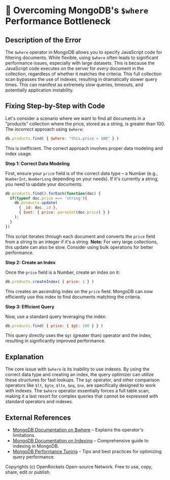 # 🐞 Overcoming MongoDB's `$where` Performance Bottleneck


## Description of the Error

The `$where` operator in MongoDB allows you to specify JavaScript code for filtering documents. While flexible, using `$where` often leads to significant performance issues, especially with large datasets. This is because the JavaScript code executes on the server for *every* document in the collection, regardless of whether it matches the criteria. This full collection scan bypasses the use of indexes, resulting in dramatically slower query times.  This can manifest as extremely slow queries, timeouts, and potentially application instability.

## Fixing Step-by-Step with Code

Let's consider a scenario where we want to find all documents in a "products" collection where the price, stored as a string, is greater than 100.  The *incorrect* approach using `$where`:

```javascript
db.products.find( { $where: "this.price > 100" } )
```

This is inefficient.  The correct approach involves proper data modeling and index usage.


**Step 1: Correct Data Modeling**

First, ensure your `price` field is of the correct data type – a Number (e.g., `NumberInt`, `NumberLong` depending on your needs).  If it's currently a string, you need to update your documents:

```javascript
db.products.find().forEach(function(doc) {
  if(typeof doc.price === 'string'){
    db.products.update(
      { _id: doc._id },
      { $set: { price: parseInt(doc.price) } }
    );
  }
})
```

This script iterates through each document and converts the `price` field from a string to an integer if it's a string.  **Note:** For very large collections, this update can also be slow. Consider using bulk operations for better performance.


**Step 2: Create an Index**

Once the `price` field is a Number, create an index on it:

```javascript
db.products.createIndex( { price: 1 } )
```

This creates an ascending index on the `price` field.  MongoDB can now efficiently use this index to find documents matching the criteria.


**Step 3: Efficient Query**

Now, use a standard query leveraging the index:

```javascript
db.products.find( { price: { $gt: 100 } } )
```

This query directly uses the `$gt` (greater than) operator and the index, resulting in significantly improved performance.


## Explanation

The core issue with `$where` is its inability to use indexes.  By using the correct data type and creating an index, the query optimizer can utilize these structures for fast lookups.  The `$gt` operator, and other comparison operators like `$lt`, `$gte`, `$lte`, `$eq`, `$ne`, are specifically designed to work with indexes.  The `$where` operator essentially forces a full table scan, making it a last resort for complex queries that cannot be expressed with standard operators and indexes.

## External References

* [MongoDB Documentation on $where](https://www.mongodb.com/docs/manual/reference/operator/query/where/) – Explains the operator's limitations.
* [MongoDB Documentation on Indexing](https://www.mongodb.com/docs/manual/indexes/) – Comprehensive guide to indexing in MongoDB.
* [MongoDB Performance Tuning](https://www.mongodb.com/docs/manual/tutorial/optimize-query-performance/) –  Tips and best practices for optimizing query performance.

Copyrights (c) OpenRockets Open-source Network. Free to use, copy, share, edit or publish.


